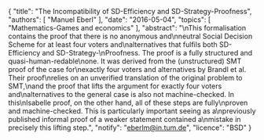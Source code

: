 {
    "title": "The Incompatibility of SD-Efficiency and SD-Strategy-Proofness",
    "authors": [
        "Manuel Eberl"
    ],
    "date": "2016-05-04",
    "topics": [
        "Mathematics-Games and economics"
    ],
    "abstract": "\nThis formalisation contains the proof that there is no anonymous and\nneutral Social Decision Scheme for at least four voters and\nalternatives that fulfils both SD-Efficiency and SD-Strategy-\nProofness. The proof is a fully structured and quasi-human-redable\none. It was derived from the (unstructured) SMT proof of the case for\nexactly four voters and alternatives by Brandl et al.  Their proof\nrelies on an unverified translation of the original problem to SMT,\nand the proof that lifts the argument for exactly four voters and\nalternatives to the general case is also not machine-checked.  In this\nIsabelle proof, on the other hand, all of these steps are  fully\nproven and machine-checked. This is particularly important seeing as a\npreviously published informal proof of a weaker statement contained a\nmistake in precisely this lifting step.",
    "notify": "eberlm@in.tum.de",
    "licence": "BSD"
}